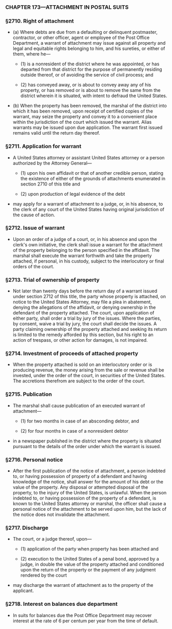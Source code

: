 ### **CHAPTER 173—ATTACHMENT IN POSTAL SUITS**

### §2710. Right of attachment
* (a) Where debts are due from a defaulting or delinquent postmaster, contractor, or other officer, agent or employee of the Post Office Department, a warrant of attachment may issue against all property and legal and equitable rights belonging to him, and his sureties, or either of them, where he—

  * (1) is a nonresident of the district where he was appointed, or has departed from that district for the purpose of permanently residing outside thereof, or of avoiding the service of civil process; and

  * (2) has conveyed away, or is about to convey away any of his property, or has removed or is about to remove the same from the district wherein it is situated, with intent to defraud the United States.


* (b) When the property has been removed, the marshal of the district into which it has been removed, upon receipt of certified copies of the warrant, may seize the property and convey it to a convenient place within the jurisdiction of the court which issued the warrant. Alias warrants may be issued upon due application. The warrant first issued remains valid until the return day thereof.

### §2711. Application for warrant
* A United States attorney or assistant United States attorney or a person authorized by the Attorney General—

  * (1) upon his own affidavit or that of another credible person, stating the existence of either of the grounds of attachments enumerated in section 2710 of this title and

  * (2) upon production of legal evidence of the debt


* may apply for a warrant of attachment to a judge, or, in his absence, to the clerk of any court of the United States having original jurisdiction of the cause of action.

### §2712. Issue of warrant
* Upon an order of a judge of a court, or, in his absence and upon the clerk's own initiative, the clerk shall issue a warrant for the attachment of the property belonging to the person specified in the affidavit. The marshal shall execute the warrant forthwith and take the property attached, if personal, in his custody, subject to the interlocutory or final orders of the court.

### §2713. Trial of ownership of property
* Not later than twenty days before the return day of a warrant issued under section 2712 of this title, the party whose property is attached, on notice to the United States Attorney, may file a plea in abatement, denying the allegations of the affidavit, or denying ownership in the defendant of the property attached. The court, upon application of either party, shall order a trial by jury of the issues. Where the parties, by consent, waive a trial by jury, the court shall decide the issues. A party claiming ownership of the property attached and seeking its return is limited to the remedy afforded by this section, but his right to an action of trespass, or other action for damages, is not impaired.

### §2714. Investment of proceeds of attached property
* When the property attached is sold on an interlocutory order or is producing revenue, the money arising from the sale or revenue shall be invested, under the order of the court, in securities of the United States. The accretions therefrom are subject to the order of the court.

### §2715. Publication
* The marshal shall cause publication of an executed warrant of attachment—

  * (1) for two months in case of an absconding debtor, and

  * (2) for four months in case of a nonresident debtor


* in a newspaper published in the district where the property is situated pursuant to the details of the order under which the warrant is issued.

### §2716. Personal notice
* After the first publication of the notice of attachment, a person indebted to, or having possession of property of a defendant and having knowledge of the notice, shall answer for the amount of his debt or the value of the property. Any disposal or attempted disposal of the property, to the injury of the United States, is unlawful. When the person indebted to, or having possession of the property of a defendant, is known to the United States attorney or marshal, the officer shall cause a personal notice of the attachment to be served upon him, but the lack of the notice does not invalidate the attachment.

### §2717. Discharge
* The court, or a judge thereof, upon—

  * (1) application of the party when property has been attached and

  * (2) execution to the United States of a penal bond, approved by a judge, in double the value of the property attached and conditioned upon the return of the property or the payment of any judgment rendered by the court


* may discharge the warrant of attachment as to the property of the applicant.

### §2718. Interest on balances due department
* In suits for balances due the Post Office Department may recover interest at the rate of 6 per centum per year from the time of default.